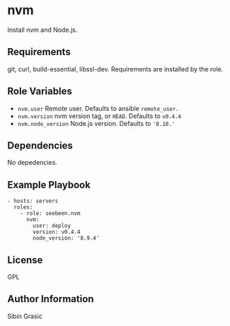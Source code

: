 nvm
========

Install nvm and Node.js.

Requirements
------------

git, curl, build-essential, libssl-dev. Requirements are installed by the role.

Role Variables
--------------

* `nvm.user` Remote user. Defaults to ansible `remote_user`.
* `nvm.version` nvm version tag, or `HEAD`. Defaults to `v0.4.4`
* `nvm.node_version` Node.js version. Defaults to `'8.10.'`

Dependencies
------------

No depedencies.

Example Playbook
-------------------------

    - hosts: servers
      roles:
        - role: seebeen.nvm
          nvm:
            user: deploy
            version: v0.4.4
            node_version: '8.9.4'

License
-------

GPL

Author Information
------------------

Sibin Grasic
